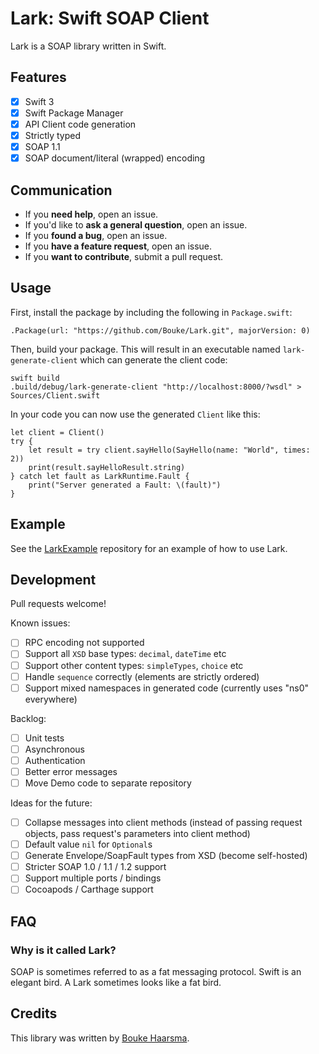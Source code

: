 Lark: Swift SOAP Client
=======================

Lark is a SOAP library written in Swift.

## Features

* [x] Swift 3
* [x] Swift Package Manager 
* [x] API Client code generation
* [x] Strictly typed
* [x] SOAP 1.1
* [x] SOAP document/literal (wrapped) encoding

## Communication

- If you **need help**, open an issue.
- If you'd like to **ask a general question**, open an issue.
- If you **found a bug**, open an issue.
- If you **have a feature request**, open an issue.
- If you **want to contribute**, submit a pull request.

## Usage

First, install the package by including the following in `Package.swift`:

    .Package(url: "https://github.com/Bouke/Lark.git", majorVersion: 0)

Then, build your package. This will result in an executable named `lark-generate-client` which can generate the client code:

    swift build
    .build/debug/lark-generate-client "http://localhost:8000/?wsdl" > Sources/Client.swift

In your code you can now use the generated `Client` like this:

    let client = Client()
    try {
        let result = try client.sayHello(SayHello(name: "World", times: 2))
        print(result.sayHelloResult.string)
    } catch let fault as LarkRuntime.Fault {
        print("Server generated a Fault: \(fault)")
    }

## Example

See the [LarkExample](https://github.com/Bouke/LarkExample) repository for an
example of how to use Lark.

## Development

Pull requests welcome!

Known issues:

* [ ] RPC encoding not supported
* [ ] Support all `XSD` base types: `decimal`, `dateTime` etc
* [ ] Support other content types: `simpleTypes`, `choice` etc
* [ ] Handle `sequence` correctly (elements are strictly ordered)
* [ ] Support mixed namespaces in generated code (currently uses "ns0" everywhere)

Backlog:

* [ ] Unit tests
* [ ] Asynchronous
* [ ] Authentication
* [ ] Better error messages
* [ ] Move Demo code to separate repository

Ideas for the future:

* [ ] Collapse messages into client methods (instead of passing request objects, pass request's parameters into client method)
* [ ] Default value `nil` for `Optional`s
* [ ] Generate Envelope/SoapFault types from XSD (become self-hosted)
* [ ] Stricter SOAP 1.0 / 1.1 / 1.2 support
* [ ] Support multiple ports / bindings
* [ ] Cocoapods / Carthage support

## FAQ

### Why is it called Lark?

SOAP is sometimes referred to as a fat messaging protocol. Swift is an elegant bird. A Lark sometimes looks like a fat bird.

## Credits

This library was written by [Bouke Haarsma](https://twitter.com/BoukeHaarsma).
